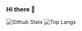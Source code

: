 ### Hi there 👋


![Github Stats](https://github-readme-stats.vercel.app/api?username=shuax&count_private=true&show_icons=true)
![Top Langs](https://github-readme-stats.vercel.app/api/top-langs/?username=shuax&layout=compact)

<!--
**shuax/shuax** is a ✨ _special_ ✨ repository because its `README.md` (this file) appears on your GitHub profile.
<!--
Here are some ideas to get you started:

- 🔭 I’m currently working on ...
- 🌱 I’m currently learning ...
- 👯 I’m looking to collaborate on ...
- 🤔 I’m looking for help with ...
- 💬 Ask me about ...
- 📫 How to reach me: ...
- 😄 Pronouns: ...
- ⚡ Fun fact: ...
-->
